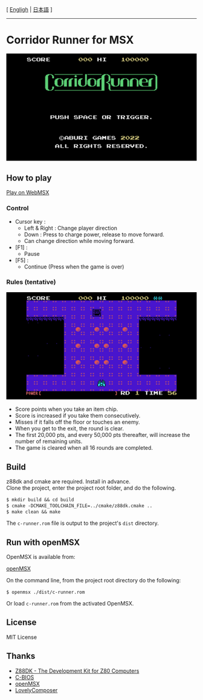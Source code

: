 [ [Engligh](README.md) | [日本語](README.ja.md) ]

---
# Corridor Runner for MSX

<img src="images/corridor_title.png">

## How to play

[Play on WebMSX](https://webmsx.org/?MACHINE=MSX1J&ROM=https://github.com/aburi6800/msx-CorridorRunner/raw/v1.1.2/dist/c-runner.rom&FAST_BOOT)

### Control

- Cursor key :
    - Left & Right : Change player direction
    - Down : Press to charge power, release to move forward.
    - Can change direction while moving forward.
- [F1] :
    - Pause
- [F5] :
    - Continue (Press when the game is over)

### Rules (tentative)

<img src="images/corridor_game.png">

- Score points when you take an item chip.
- Score is increased if you take them consecutively.
- Misses if it falls off the floor or touches an enemy.
- When you get to the exit, the round is clear.
- The first 20,000 pts, and every 50,000 pts thereafter, will increase the number of remaining units.
- The game is cleared when all 16 rounds are completed.

## Build

z88dk and cmake are required. Install in advance.  
Clone the project, enter the project root folder, and do the following.  

```
$ mkdir build && cd build
$ cmake -DCMAKE_TOOLCHAIN_FILE=../cmake/z88dk.cmake ..
$ make clean && make
```
The `c-runner.rom` file is output to the project's `dist` directory.  
  
  
## Run with openMSX

OpenMSX is available from:  

[openMSX](https://openmsx.org/)

On the command line, from the project root directory do the following:

```
$ openmsx ./dist/c-runner.rom
```
Or load `c-runner.rom` from the activated OpenMSX.

## License

MIT License

## Thanks

- [Z88DK - The Development Kit for Z80 Computers](https://github.com/z88dk/z88dk)
- [C-BIOS](http://cbios.sourceforge.net/)
- [openMSX](https://openmsx.org/)
- [LovelyComposer](https://github.com/doc1oo/LovelyComposerDocs)
